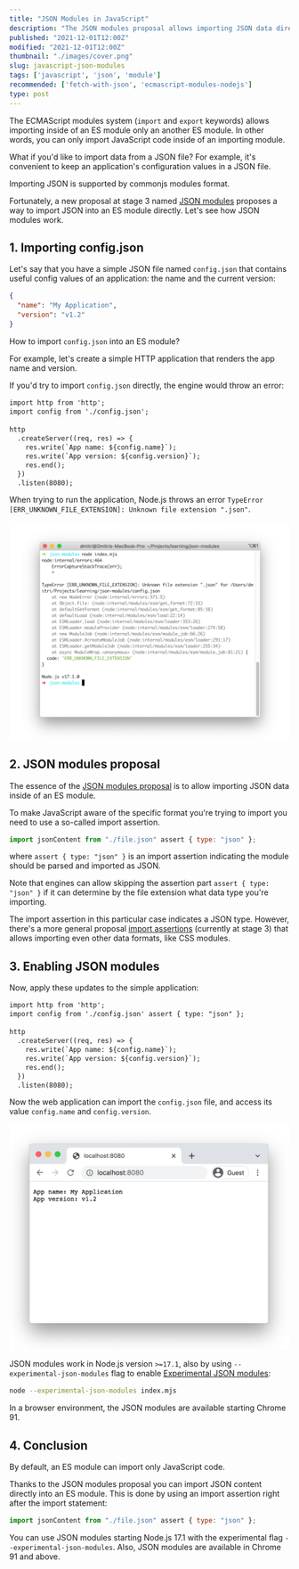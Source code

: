 ```yaml
---
title: "JSON Modules in JavaScript"
description: "The JSON modules proposal allows importing JSON data directly into an ES module."  
published: "2021-12-01T12:00Z"
modified: "2021-12-01T12:00Z"
thumbnail: "./images/cover.png"
slug: javascript-json-modules
tags: ['javascript', 'json', 'module']
recommended: ['fetch-with-json', 'ecmascript-modules-nodejs']
type: post
---
```


The ECMAScript modules system (`import` and `export` keywords) allows importing inside of an ES module only an another ES module. In other words, you can only import JavaScript code inside of an importing module.  

What if you'd like to import data from a JSON file? For example, it's convenient to keep an application's configuration values in a JSON file.  

Importing JSON is supported by commonjs modules format.  

Fortunately, a new proposal at stage 3 named [JSON modules](https://github.com/tc39/proposal-json-modules) proposes a way to import JSON into an ES module directly. Let's see how JSON modules work.

## 1. Importing config.json

Let's say that you have a simple JSON file named `config.json` that contains useful config values of an application: the name and the current version:

```json
{
  "name": "My Application",
  "version": "v1.2"
}
```

How to import `config.json` into an ES module?  

For example, let's create a simple HTTP application that renders the app name and version.  

If you'd try to import `config.json` directly, the engine would throw an error:

```javascript{1}
import http from 'http';
import config from './config.json';

http
  .createServer((req, res) => {
    res.write(`App name: ${config.name}`);
    res.write(`App version: ${config.version}`);
    res.end();
  })
  .listen(8080);
```

When trying to run the application, Node.js throws an error `TypeError [ERR_UNKNOWN_FILE_EXTENSION]: Unknown file extension ".json"`.  

![Cannot import JSON error](./images/error.png)

## 2. JSON modules proposal

The essence of the [JSON modules proposal](https://github.com/tc39/proposal-json-modules) is to allow importing JSON data inside of an ES module.  

To make JavaScript aware of the specific format you're trying to import you need to use a so-called import assertion.  

```javascript
import jsonContent from "./file.json" assert { type: "json" };
```

where `assert { type: "json" }` is an import assertion indicating the module should be parsed and imported as JSON.  

Note that engines can allow skipping the assertion part `assert { type: "json" }` if it can determine by the file extension what data type you're importing.  

The import assertion in this particular case indicates a JSON type. However, there's a more general proposal [import assertions](https://github.com/tc39/proposal-import-assertions/) (currently at stage 3) that allows importing even other data formats, like CSS modules.  

## 3. Enabling JSON modules

Now, apply these updates to the simple application:

```javascript{1}
import http from 'http';
import config from './config.json' assert { type: "json" };

http
  .createServer((req, res) => {
    res.write(`App name: ${config.name}`);
    res.write(`App version: ${config.version}`);
    res.end();
  })
  .listen(8080);
```

Now the web application can import the `config.json` file, and access its value `config.name` and `config.version`.  

![Web app using JSON modules](./images/web-app.png)

JSON modules work in Node.js version `>=17.1`, also by using `--experimental-json-modules` flag to enable [Experimental JSON modules](https://nodejs.org/api/esm.html#esm_experimental_json_modules):

```bash
node --experimental-json-modules index.mjs
```

In a browser environment, the JSON modules are available starting Chrome 91.  

## 4. Conclusion

By default, an ES module can import only JavaScript code.  

Thanks to the JSON modules proposal you can import JSON content directly into an ES module. This is done by using an import assertion right after the import statement:  

```javascript
import jsonContent from "./file.json" assert { type: "json" };
```

You can use JSON modules starting Node.js 17.1 with the experimental flag `--experimental-json-modules`. Also, JSON modules are available in Chrome 91 and above.   